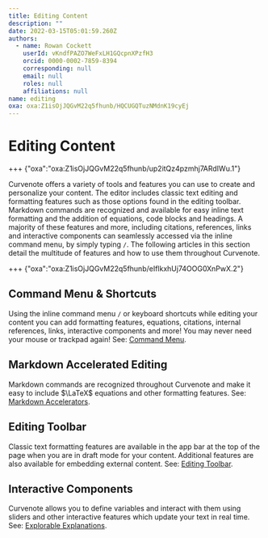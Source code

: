 ```yaml
---
title: Editing Content
description: ""
date: 2022-03-15T05:01:59.260Z
authors:
  - name: Rowan Cockett
    userId: vKndfPAZO7WeFxLH1GQcpnXPzfH3
    orcid: 0000-0002-7859-8394
    corresponding: null
    email: null
    roles: null
    affiliations: null
name: editing
oxa: oxa:Z1isOjJQGvM22q5fhunb/HQCUGQTuzNMdnK19cyEj
---
```


# Editing Content

+++ {"oxa":"oxa:Z1isOjJQGvM22q5fhunb/up2itQz4pzmhj7ARdIWu.1"}

Curvenote offers a variety of tools and features you can use to create and personalize your content. The editor includes classic text editing and formatting features such as those options found in the editing toolbar. Markdown commands are recognized and available for easy inline text formatting and the addition of equations, code blocks and headings. A majority of these features and more, including citations, references, links and interactive components can seamlessly accessed via the inline command menu, by simply typing `/`. The following articles in this section detail the multitude of features and how to use them throughout Curvenote.

+++ {"oxa":"oxa:Z1isOjJQGvM22q5fhunb/eIflkxhUj74OOG0XnPwX.2"}

## Command Menu & Shortcuts

Using the inline command menu `/` or keyboard shortcuts while editing your content you can add formatting features, equations, citations, internal references, links, interactive components and more! You may never need your mouse or trackpad again! See: [Command Menu](oxa:Z1isOjJQGvM22q5fhunb/gKX5CnZEMGcUbygsA0dh "Command Menu").

## Markdown Accelerated Editing

Markdown commands are recognized throughout Curvenote and make it easy to include $\LaTeX$ equations and other formatting features. See: [Markdown Accelerators](oxa:Z1isOjJQGvM22q5fhunb/CR4x2BBf2tUF5l0BmMNK "Markdown Accelerators").

## Editing Toolbar

Classic text formatting features are available in the app bar at the top of the page when you are in draft mode for your content. Additional features are also available for embedding external content. See: [Editing Toolbar](oxa:Z1isOjJQGvM22q5fhunb/FXp6KALoOyrnk0w5XgQT "Editing Toolbar").

## Interactive Components

Curvenote allows you to define variables and interact with them using sliders and other interactive features which update your text in real time. See: [Explorable Explanations](oxa:Z1isOjJQGvM22q5fhunb/FKfeWxyvfKNO5EhqYaw0 "Explorable Explanations").

